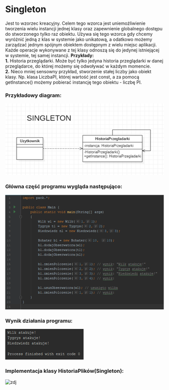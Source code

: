 # Singleton

Jest to wzorzec kreacyjny. Celem tego wzorca jest uniemożliwienie tworzenia wielu instancji jednej klasy oraz zapewnienie globalnego dostępu do stworzonego tylko raz obiektu. Używa się tego wzorca gdy chcemy wyróżnić jedną z klas w systemie jako unikatową, a odatkowo możemy zarządzać jednym spójnym obiektem dostępnym z wielu miejsc aplikacji. Każde operacje wykonywane z tej klasy odnoszą się do jedynej istniejącej w systemie, tej samej instancji.
**Przykłady:**
</br>
**1.** Historia przeglądarki. Może być tylko jedyna historia przeglądarki w danej przeglądarce, do której możemy się odwoływać w każdym momencie. </br>
**2.** Nieco mniej sensowny przykład, stworzenie stałej liczby jako obiekt klasy. Np. klasa LiczbaPI, której wartość jest const, a za pomocą getInstance() możemy pobierać instancję tego obiektu - liczbę PI.

### Przykładowy diagram:
<p align="center">
 <img src="https://github.com/JakubMakaruk/UMCS/blob/master/23%20DAYS%20CHALLANGE%20WZORCOWY/Singleton/zdj/diagram.png" alt="zdj">
</p>

### Główna część programu wygląda następująco:
<p align="left">
 <img src="https://github.com/JakubMakaruk/UMCS/blob/master/23%20DAYS%20CHALLANGE%20WZORCOWY/Obserwator/zdj/main1.png" alt="zdj">
</p>

### Wynik działania programu:
<p align="left">
 <img src="https://github.com/JakubMakaruk/UMCS/blob/master/23%20DAYS%20CHALLANGE%20WZORCOWY/Obserwator/zdj/main2.png" alt="zdj">
</p>

### Implementacja klasy HistoriaPlików(Singleton):
<p align="left">
 <img src="https://github.com/JakubMakaruk/UMCS/blob/master/23%20DAYS%20CHALLANGE%20WZORCOWY/Obserwator/zdj/singleton1.png" alt="zdj">
</p>

